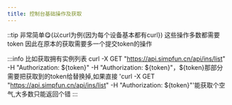 ```yaml
---
title: 控制台基础操作及获取
---
```

::tip
非常简单😋(以curl为例{因为每个设备基本都有curl})
这些操作多数都需要token
因此在原本的获取需要多一个提交token的操作

:::info
比如获取拥有实例列表
curl -X GET "https://api.simpfun.cn/api/ins/list" -H "Authorization: ${token}"
-H "Authorization: ${token}"，${token}那部分需要把获取到的token给替换掉,如果直接
'curl -X GET "https://api.simpfun.cn/api/ins/list" -H "Authorization: ${token}"'能获取个空气,大多数只能返回个错
:::
